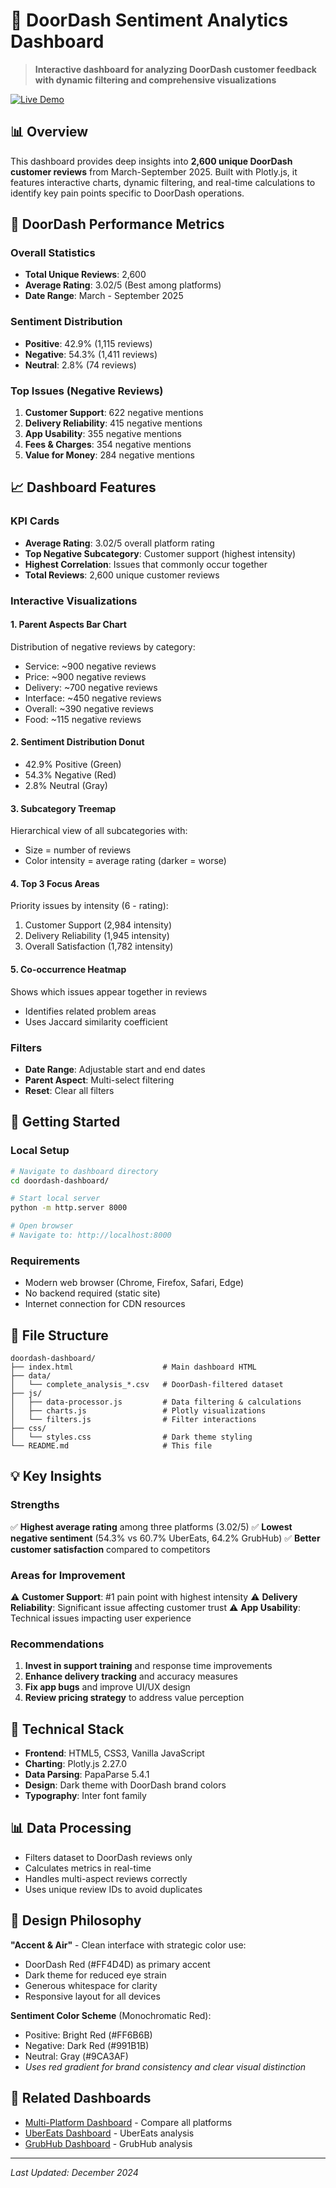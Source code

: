 # 🚗 DoorDash Sentiment Analytics Dashboard

> **Interactive dashboard for analyzing DoorDash customer feedback with dynamic filtering and comprehensive visualizations**

[![Live Demo](https://img.shields.io/badge/Live%20Demo-View%20Dashboard-FF3008?style=for-the-badge)](https://your-username.github.io/sentiment/doordash-dashboard/)

## 📊 Overview

This dashboard provides deep insights into **2,600 unique DoorDash customer reviews** from March-September 2025. Built with Plotly.js, it features interactive charts, dynamic filtering, and real-time calculations to identify key pain points specific to DoorDash operations.

## 🎯 DoorDash Performance Metrics

### Overall Statistics
- **Total Unique Reviews**: 2,600
- **Average Rating**: 3.02/5 (Best among platforms)
- **Date Range**: March - September 2025

### Sentiment Distribution
- **Positive**: 42.9% (1,115 reviews)
- **Negative**: 54.3% (1,411 reviews)
- **Neutral**: 2.8% (74 reviews)

### Top Issues (Negative Reviews)
1. **Customer Support**: 622 negative mentions
2. **Delivery Reliability**: 415 negative mentions
3. **App Usability**: 355 negative mentions
4. **Fees & Charges**: 354 negative mentions
5. **Value for Money**: 284 negative mentions

## 📈 Dashboard Features

### KPI Cards
- **Average Rating**: 3.02/5 overall platform rating
- **Top Negative Subcategory**: Customer support (highest intensity)
- **Highest Correlation**: Issues that commonly occur together
- **Total Reviews**: 2,600 unique customer reviews

### Interactive Visualizations

#### 1. Parent Aspects Bar Chart
Distribution of negative reviews by category:
- Service: ~900 negative reviews
- Price: ~900 negative reviews
- Delivery: ~700 negative reviews
- Interface: ~450 negative reviews
- Overall: ~390 negative reviews
- Food: ~115 negative reviews

#### 2. Sentiment Distribution Donut
- 42.9% Positive (Green)
- 54.3% Negative (Red)
- 2.8% Neutral (Gray)

#### 3. Subcategory Treemap
Hierarchical view of all subcategories with:
- Size = number of reviews
- Color intensity = average rating (darker = worse)

#### 4. Top 3 Focus Areas
Priority issues by intensity (6 - rating):
1. Customer Support (2,984 intensity)
2. Delivery Reliability (1,945 intensity)
3. Overall Satisfaction (1,782 intensity)

#### 5. Co-occurrence Heatmap
Shows which issues appear together in reviews
- Identifies related problem areas
- Uses Jaccard similarity coefficient

### Filters
- **Date Range**: Adjustable start and end dates
- **Parent Aspect**: Multi-select filtering
- **Reset**: Clear all filters

## 🚀 Getting Started

### Local Setup
```bash
# Navigate to dashboard directory
cd doordash-dashboard/

# Start local server
python -m http.server 8000

# Open browser
# Navigate to: http://localhost:8000
```

### Requirements
- Modern web browser (Chrome, Firefox, Safari, Edge)
- No backend required (static site)
- Internet connection for CDN resources

## 📁 File Structure
```
doordash-dashboard/
├── index.html                    # Main dashboard HTML
├── data/
│   └── complete_analysis_*.csv   # DoorDash-filtered dataset
├── js/
│   ├── data-processor.js         # Data filtering & calculations
│   ├── charts.js                 # Plotly visualizations
│   └── filters.js                # Filter interactions
├── css/
│   └── styles.css                # Dark theme styling
└── README.md                     # This file
```

## 💡 Key Insights

### Strengths
✅ **Highest average rating** among three platforms (3.02/5)
✅ **Lowest negative sentiment** (54.3% vs 60.7% UberEats, 64.2% GrubHub)
✅ **Better customer satisfaction** compared to competitors

### Areas for Improvement
⚠️ **Customer Support**: #1 pain point with highest intensity
⚠️ **Delivery Reliability**: Significant issue affecting customer trust
⚠️ **App Usability**: Technical issues impacting user experience

### Recommendations
1. **Invest in support training** and response time improvements
2. **Enhance delivery tracking** and accuracy measures
3. **Fix app bugs** and improve UI/UX design
4. **Review pricing strategy** to address value perception

## 🔧 Technical Stack
- **Frontend**: HTML5, CSS3, Vanilla JavaScript
- **Charting**: Plotly.js 2.27.0
- **Data Parsing**: PapaParse 5.4.1
- **Design**: Dark theme with DoorDash brand colors
- **Typography**: Inter font family

## 📊 Data Processing
- Filters dataset to DoorDash reviews only
- Calculates metrics in real-time
- Handles multi-aspect reviews correctly
- Uses unique review IDs to avoid duplicates

## 🎨 Design Philosophy
**"Accent & Air"** - Clean interface with strategic color use:
- DoorDash Red (#FF4D4D) as primary accent
- Dark theme for reduced eye strain
- Generous whitespace for clarity
- Responsive layout for all devices

**Sentiment Color Scheme** (Monochromatic Red):
- Positive: Bright Red (#FF6B6B)
- Negative: Dark Red (#991B1B)
- Neutral: Gray (#9CA3AF)
- *Uses red gradient for brand consistency and clear visual distinction*

## 🔗 Related Dashboards
- [Multi-Platform Dashboard](../dashboard-aggregator/) - Compare all platforms
- [UberEats Dashboard](../dashboard-ubereats/) - UberEats analysis
- [GrubHub Dashboard](../dashboard-grubhub/) - GrubHub analysis

---
*Last Updated: December 2024*